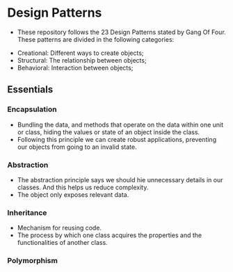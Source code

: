 # Design Patterns

* These repository follows the 23 Design Patterns stated by Gang Of Four. These patterns are divided in the following categories:

- Creational: Different ways to create objects;
- Structural: The relationship between objects;
- Behavioral: Interaction between objects;


## Essentials

### Encapsulation

- Bundling the data, and methods that operate on the data within one unit or class, hiding the values or state of an object inside the class.
- Following this principle we can create robust applications, preventing our objects from going to an invalid state.

### Abstraction

- The abstraction principle says we should hie unnecessary details in our classes. And this helps us reduce complexity.
- The object only exposes relevant data.

### Inheritance

- Mechanism for reusing code.
- The process by which one class acquires the properties and the functionalities of another class.

### Polymorphism


